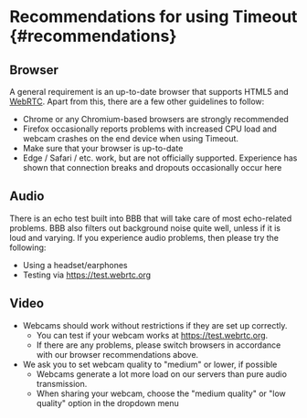 Recommendations for using Timeout {#recommendations}
=================================

Browser
-------

A general requirement is an up-to-date browser that supports HTML5 and
[WebRTC](https://webrtc.org). Apart from this, there are a few other
guidelines to follow:

-   Chrome or any Chromium-based browsers are strongly recommended
-   Firefox occasionally reports problems with increased CPU load and
    webcam crashes on the end device when using Timeout.
-   Make sure that your browser is up-to-date
-   Edge / Safari / etc. work, but are not officially supported.
    Experience has shown that connection breaks and dropouts
    occasionally occur here

Audio
-----

There is an echo test built into BBB that will take care of most
echo-related problems. BBB also filters out background noise quite well,
unless if it is loud and varying. If you experience audio problems, then
please try the following:

-   Using a headset/earphones
-   Testing via <https://test.webrtc.org>

Video
-----

-   Webcams should work without restrictions if they are set up
    correctly.
    -   You can test if your webcam works at <https://test.webrtc.org>.
    -   If there are any problems, please switch browsers in accordance
        with our browser recommendations above.
-   We ask you to set webcam quality to \"medium\" or lower, if possible
    -   Webcams generate a lot more load on our servers than pure audio
        transmission.
    -   When sharing your webcam, choose the \"medium quality\" or \"low
        quality\" option in the dropdown menu
